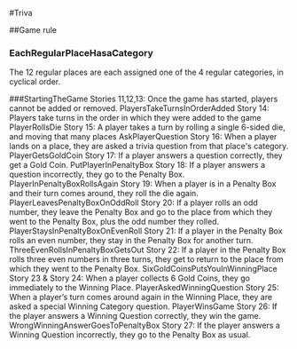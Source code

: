 #Triva

##Game rule

### EachRegularPlaceHasaCategory
The 12 regular places are each assigned one of the 4 regular categories, in cyclical order.

###StartingTheGame	Stories 11,12,13: Once the game has started, players cannot be added or removed.
PlayersTakeTurnsInOrderAdded	Story 14: Players take turns in the order in which they were added to the game
PlayerRollsDie	Story 15: A player takes a turn by rolling a single 6-sided die, and moving that many places
AskPlayerQuestion	Story 16: When a player lands on a place, they are asked a trivia question from that place's category.
PlayerGetsGoldCoin	Story 17: If a player answers a question correctly, they get a Gold Coin.
PutPlayerInPenaltyBox	Story 18: If a player answers a question incorrectly, they go to the Penalty Box.
PlayerInPenaltyBoxRollsAgain	Story 19: When a player is in a Penalty Box and their turn comes around, they roll the die again.
PlayerLeavesPenaltyBoxOnOddRoll	Story 20: If a player rolls an odd number, they leave the Penalty Box and go to the place from which they went to the Penalty Box, plus the odd number they rolled.
PlayerStaysInPenaltyBoxOnEvenRoll	Story 21: If a player in the Penalty Box rolls an even number, they stay in the Penalty Box for another turn.
ThreeEvenRollsInPenaltyBoxGetsOut	Story 22: If a player in the Penalty Box rolls three even numbers in three turns, they get to return to the place from which they went to the Penalty Box.
SixGoldCoinsPutsYouInWinningPlace	Story 23 & Story 24: When a player collects 6 Gold Coins, they go immediately to the Winning Place. 
PlayerAskedWinningQuestion	Story 25: When a player’s turn comes around again in the Winning Place, they are asked a special Winning Category question.
PlayerWinsGame	Story 26: If the player answers a Winning Question correctly, they win the game.
WrongWinningAnswerGoesToPenaltyBox	Story 27: If the player answers a Winning Question incorrectly, they go to the Penalty Box as usual.







